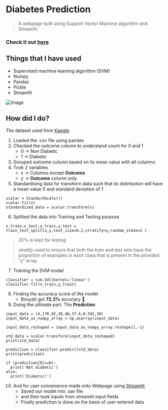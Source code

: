 # Diabetes Prediction
> A webpage built using Support Vector Machine algorithm and Streamlit.

### Check it out [here](https://diabetespredictionvilashegde.streamlit.app/)
## Things that I have used
- Supervised machine learning algorithm (SVM)
- Numpy
- Pandas
- Pickle
- Streamlit


![image](https://user-images.githubusercontent.com/85540091/224487541-0e20b4a6-6bd7-41e2-949b-80fd6eafb08a.png)



## How did I do?
The dataset used from [Kaggle](https://www.kaggle.com/datasets/mathchi/diabetes-data-set)

1. Loaded the .csv file using pandas
2. Checked the outcome column to understand count for 0 and 1
    - 0 -> Non Diabetic
    - 1 -> Diabetic
3. Grouped outcome column based on its mean value with all columns
4. Took 2 variables
    - x -> Columns except **Outcome**
    - y -> **Outcome** column only
5. Standardising data for transform data such that its distribution will have a mean value 0 and standard deviation of 1
```
scalar = StandardScaler()
scalar.fit(x)
standardized_data = scalar.transform(x)
```
6. Splitted the data into Training and Testing purpose
```
x_train,x_test,y_train,y_test = train_test_split(x,y,test_size=0.2,stratify=y,random_state=2 )
```
> 20% is kept for *testing* 
> 
> *stratify* used to ensure that both the train and test sets have the proportion of examples in each class that is present in the provided “y” array

7. Training the SVM model

```
classifier = svm.SVC(kernel='linear')
classifier.fit(x_train,y_train)
```

8. Finding the accuracy score of the model
    * Booyah got **72.2%** accuracy :partying_face:
9. Doing the ultimate part. The **Prediction**
```
input_data = (4,170,92,30,40,37.6,0.592,30)
input_data_as_numpy_array = np.asarray(input_data)

input_data_reshaped = input_data_as_numpy_array.reshape(1,-1)

std_data = scalar.transform(input_data_reshaped)
print(std_data)

prediction = classifier.predict(std_data)
print(prediction)

if (prediction[0]==0):
  print('Not diabetic')
else:
  print('Diabetic!')  
  ```
10. And for user convenience made onto Webpage using [Streamlit](https://streamlit.io/)  
    - Saved our model into .sav file
    - and then took inputs from streamlit input fields
    - Finally prediction is done on the basis of user entered data

